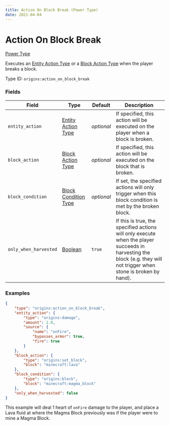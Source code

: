 ```yaml
---
title: Action On Block Break (Power Type)
date: 2021-04-04
---
```


# Action On Block Break

[Power Type](../power_types.md)

Executes an [Entity Action Type](../entity_action_types.md) or a [Block Action Type](../block_action_types.md) when the player breaks a block.

Type ID: `origins:action_on_block_break`


### Fields

Field  | Type | Default | Description
-------|------|---------|-------------
`entity_action` | [Entity Action Type](../entity_action_types.md) | _optional_ | If specified, this action will be executed on the player when a block is broken.
`block_action` | [Block Action Type](../block_action_types.md) | _optional_ | If specified, this action will be executed on the block that is broken.
`block_condition` | [Block Condition Type](../block_condition_types.md) | _optional_ | If set, the specified actions will only trigger when this block condition is met by the broken block.
`only_when_harvested` | [Boolean](../data_types/boolean.md) | `true` | If this is true, the specified actions will only execute when the player succeeds in harvesting the block (e.g. they will not trigger when stone is broken by hand).



### Examples

```json
{
    "type": "origins:action_on_block_break",
    "entity_action": {
        "type": "origins:damage",
        "amount": 2.0,
        "source": {
            "name": "onFire",
            "bypasses_armor": true,
            "fire": true
        }
    },
    "block_action": {
        "type": "origins:set_block",
        "block": "minecraft:lava"
    },
    "block_condition": {
        "type": "origins:block",
        "block": "minecraft:magma_block"
    },
    "only_when_harvested": false
}
```

This example will deal 1 heart of `onFire` damage to the player, and place a Lava fluid at where the Magma Block previously was if the player were to mine a Magma Block.
